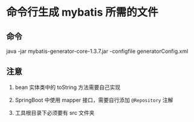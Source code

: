 # 命令行生成 mybatis 所需的文件


## 命令

java -jar mybatis-generator-core-1.3.7.jar -configfile generatorConfig.xml


## 注意

1. bean 实体类中的 toString 方法需要自己实现

2. SpringBoot 中使用 mapper 接口，需要自行添加 `@Repository` 注解

3. 工具根目录下必须要有 src 文件夹